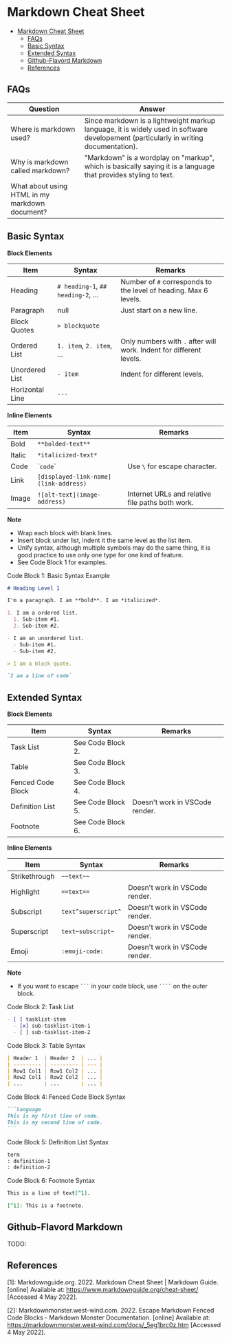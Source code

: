 # Markdown Cheat Sheet

- [Markdown Cheat Sheet](#markdown-cheat-sheet)
  - [FAQs](#faqs)
  - [Basic Syntax](#basic-syntax)
  - [Extended Syntax](#extended-syntax)
  - [Github-Flavord Markdown](#github-flavord-markdown)
  - [References](#references)

## FAQs

| Question | Answer |
| --- | --- |
| Where is markdown used? | Since markdown is a lightweight markup language, it is widely used in software developement (particularly in writing documentation). |
| Why is markdown called markdown? | "Markdown" is a wordplay on "markup", which is basically saying it is a language that provides styling to text. |
| What about using HTML in my markdown document? |  |

## Basic Syntax

**Block Elements**

| Item | Syntax | Remarks |
| --- | --- | --- |
| Heading | `# heading-1`, `## heading-2`, ...  | Number of `#` corresponds to the level of heading. Max 6 levels.|
| Paragraph | null | Just start on a new line. |
| Block Quotes | `> blockquote` | |
| Ordered List | `1. item`, `2. item`, ... | Only numbers with `.` after will work. Indent for different levels. |
| Unordered List | `- item` | Indent for different levels. |
| Horizontal Line | `---` | |

**Inline Elements**

| Item | Syntax | Remarks |
| --- | --- | --- |
| Bold | `**bolded-text**` | |
| Italic | `*italicized-text*`| |
| Code | \``code`\` | Use `\` for escape character. |
| Link | `[displayed-link-name](link-address)` | |
| Image | `![alt-text](image-address)`| Internet URLs and relative file paths both work. |

**Note**

- Wrap each block with blank lines.
- Insert block under list, indent it the same level as the list item.
- Unify syntax, although multiple symbols may do the same thing, it is good practice to use only one type for one kind of feature.
- See Code Block 1 for examples.

Code Block 1: Basic Syntax Example

```markdown
# Heading Level 1

I'm a paragraph. I am **bold**. I am *italicized*.

1. I am a ordered list.
  1. Sub-item #1.
  2. Sub-item #2.

- I am an unordered list.
  - Sub-item #1.
  - Sub-item #2.

> I am a block quote.

`I am a line of code`

```

## Extended Syntax

**Block Elements**

| Item | Syntax | Remarks |
| --- | --- | --- |
| Task List | See Code Block 2. | |
| Table | See Code Block 3. | |
| Fenced Code Block | See Code Block 4. | |
| Definition List | See Code Block 5. | Doesn't work in VSCode render. |
| Footnote | See Code Block 6. | |

**Inline Elements**

| Item | Syntax | Remarks |
| --- | --- | --- |
| Strikethrough | `~~text~~` |  |
| Highlight | `==text==` | Doesn't work in VSCode render. |
| Subscript | `text^superscript^` | Doesn't work in VSCode render. |
| Superscript | `text~subscript~` | Doesn't work in VSCode render. |
| Emoji | `:emoji-code:` | Doesn't work in VSCode render. |

**Note**

- If you want to escape ` ``` ` in your code block, use ` ```` ` on the outer block.

Code Block 2: Task List

```markdown
- [ ] tasklist-item
  - [x] sub-tasklist-item-1
  - [ ] sub-tasklist-item-2
```

Code Block 3: Table Syntax

```markdown
| Header 1  | Header 2  | ... |
| --------- | --------- | --- |
| Row1 Col1 | Row1 Col2 | ... |
| Row2 Col1 | Row2 Col2 | ... |
| ...       | ...       | ... |
```

Code Block 4: Fenced Code Block Syntax

````markdown
```language
This is my first line of code.
This is my second line of code.
```
````

Code Block 5: Definition List Syntax

```markdown
term
: definition-1
: definition-2
```

Code Block 6: Footnote Syntax

```markdown
This is a line of text[^1].

[^1]: This is a footnote.
```

## Github-Flavord Markdown

TODO:

## References

[1]: Markdownguide.org. 2022. Markdown Cheat Sheet | Markdown Guide. [online] Available at: <https://www.markdownguide.org/cheat-sheet/> [Accessed 4 May 2022].

[2]: Markdownmonster.west-wind.com. 2022. Escape Markdown Fenced Code Blocks - Markdown Monster Documentation. [online] Available at: <https://markdownmonster.west-wind.com/docs/_5eg1brc0z.htm> [Accessed 4 May 2022].
